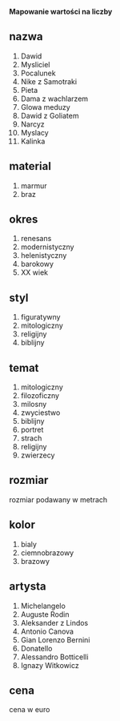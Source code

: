 **Mapowanie wartości na liczby**
## nazwa
1. Dawid 
2. Mysliciel
3. Pocalunek
4. Nike z Samotraki
5. Pieta
6. Dama z wachlarzem
7. Glowa meduzy
8. Dawid z Goliatem
9. Narcyz
10. Myslacy
11. Kalinka

## material
1. marmur
2. braz

## okres
1. renesans
2. modernistyczny
3. helenistyczny
4. barokowy
5. XX wiek

## styl
1. figuratywny
2. mitologiczny
3. religijny
4. biblijny

## temat
1. mitologiczny
2. filozoficzny
3. milosny
4. zwyciestwo
5. biblijny
6. portret
7. strach
8. religijny
9. zwierzecy

## rozmiar
rozmiar podawany w metrach

## kolor
1. bialy
2. ciemnobrazowy
3. brazowy

## artysta
1. Michelangelo
2. Auguste Rodin
3. Aleksander z Lindos
4. Antonio Canova
5. Gian Lorenzo Bernini
6. Donatello
7. Alessandro Botticelli
8. Ignazy Witkowicz

## cena
cena w euro


